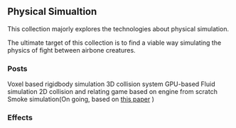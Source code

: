## Physical Simualtion

This collection majorly explores the technologies about physical simulation.

The ultimate target of this collection is to find a viable way simulating the physics of fight between airbone creatures.

### Posts
Voxel based rigidbody simulation
3D collision system
GPU-based Fluid simulation
2D collision and relating game based on engine from scratch
Smoke simulation(On going, based on [this paper](https://web.stanford.edu/class/cs237d/smoke.pdf) )

### Effects



